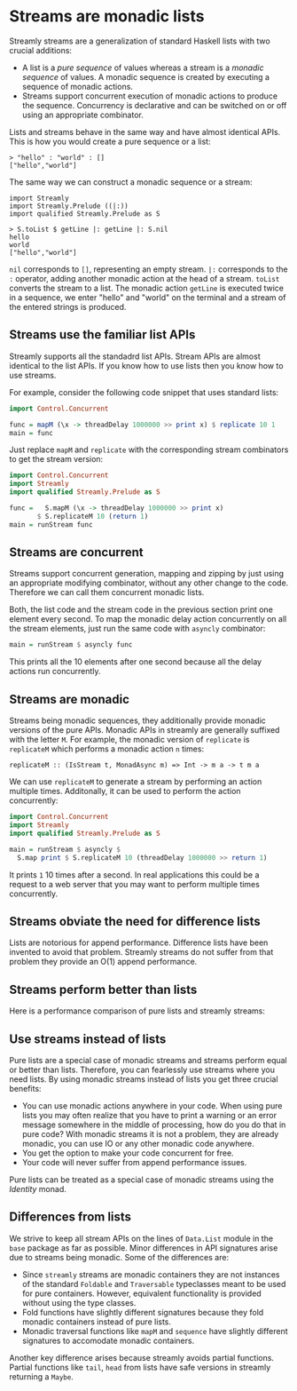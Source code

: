 # Streams are monadic lists

Streamly streams are a generalization of standard Haskell lists with two
crucial additions:

* A list is a _pure sequence_ of values whereas a stream is a _monadic
  sequence_ of values. A monadic sequence is created by executing a sequence of
  monadic actions.
* Streams support concurrent execution of monadic actions to produce the
  sequence. Concurrency is declarative and can be switched on or off using an
  appropriate combinator.

Lists and streams behave in the same way and have almost identical
APIs.  This is how you would create a pure sequence or a list:

```
> "hello" : "world" : []
["hello","world"]
```

The same way we can construct a monadic sequence or a stream:

```
import Streamly
import Streamly.Prelude ((|:))
import qualified Streamly.Prelude as S

> S.toList $ getLine |: getLine |: S.nil
hello
world
["hello","world"]
```

`nil` corresponds to `[]`, representing an empty stream. `|:` corresponds to
the `:` operator, adding another monadic action at the head of a stream.
`toList` converts the stream to a list. The monadic action `getLine` is
executed twice in a sequence, we enter "hello" and "world" on the terminal and
a stream of the entered strings is produced.

## Streams use the familiar list APIs

Streamly supports all the standadrd list APIs.  Stream APIs are almost
identical to the list APIs.  If you know how to use lists then you know how to
use streams.

For example, consider the following code snippet that uses standard lists:

```haskell
import Control.Concurrent

func = mapM (\x -> threadDelay 1000000 >> print x) $ replicate 10 1
main = func
```

Just replace `mapM` and `replicate` with the corresponding stream combinators
to get the stream version:

```haskell
import Control.Concurrent
import Streamly
import qualified Streamly.Prelude as S

func =   S.mapM (\x -> threadDelay 1000000 >> print x)
       $ S.replicateM 10 (return 1)
main = runStream func
```

## Streams are concurrent

Streams support concurrent generation, mapping and zipping by just using an
appropriate modifying combinator, without any other change to the code.
Therefore we can call them concurrent monadic lists.

Both, the list code and the stream code in the previous section print one
element every second.  To map the monadic delay action concurrently on all the
stream elements, just run the same code with `asyncly` combinator:

```haskell
main = runStream $ asyncly func
```

This prints all the 10 elements after one second because all the delay actions
run concurrently.

## Streams are monadic

Streams being monadic sequences, they additionally provide monadic versions of
the pure APIs.  Monadic APIs in streamly are generally suffixed with the letter
`M`.  For example, the monadic version of `replicate` is `replicateM` which
performs a monadic action `n` times:

```
replicateM :: (IsStream t, MonadAsync m) => Int -> m a -> t m a
```

We can use `replicateM` to generate a stream by performing an action multiple
times.  Additonally, it can be used to perform the action concurrently:

```haskell
import Control.Concurrent
import Streamly
import qualified Streamly.Prelude as S

main = runStream $ asyncly $
  S.map print $ S.replicateM 10 (threadDelay 1000000 >> return 1)
```

It prints `1` 10 times after a second. In real applications this could be a
request to a web server that you may want to perform multiple times
concurrently.

## Streams obviate the need for difference lists

Lists are notorious for append performance. Difference lists have been invented
to avoid that problem. Streamly streams do not suffer from that problem they
provide an O(1) append performance.

## Streams perform better than lists

Here is a performance comparison of pure lists and streamly streams:


## Use streams instead of lists

Pure lists are a special case of monadic streams and streams perform equal or
better than lists. Therefore, you can fearlessly use streams where you need
lists.  By using monadic streams instead of lists you get three crucial
benefits:

* You can use monadic actions anywhere in your code.  When using pure lists you
  may often realize that you have to print a warning or an error message
  somewhere in the middle of processing, how do you do that in pure code?  With
  monadic streams it is not a problem, they are already monadic, you can use IO
  or any other monadic code anywhere.
* You get the option to make your code concurrent for free.
* Your code will never suffer from append performance issues.

Pure lists can be treated as a special case of monadic streams using the
_Identity_ monad.

## Differences from lists

We strive to keep all stream APIs on the lines of `Data.List` module in the
`base` package as far as possible.  Minor differences in API signatures arise
due to streams being monadic.  Some of the differences are:

* Since `streamly` streams are monadic containers they are not instances of the
  standard `Foldable` and `Traversable` typeclasses meant to be used for pure
  containers. However, equivalent functionality is provided without using the
  type classes.
* Fold functions have slightly different signatures because they fold monadic
  containers instead of pure lists.
* Monadic traversal functions like `mapM` and `sequence` have slightly
  different signatures to accomodate monadic containers.

Another key difference arises because streamly avoids partial functions.
Partial functions like `tail`, `head` from lists have safe versions in streamly
returning a `Maybe`.

